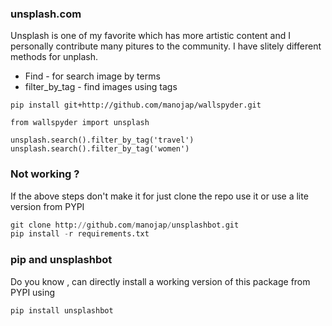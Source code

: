 ### unsplash.com
Unsplash is one of my favorite which has more artistic content and I personally contribute many pitures to the community.
I have slitely different methods for unplash.
- Find - for search image by terms
- filter_by_tag - find images using tags

````
pip install git+http://github.com/manojap/wallspyder.git

from wallspyder import unsplash

unsplash.search().filter_by_tag('travel')
unsplash.search().filter_by_tag('women')

```` 
### Not working ?
If the above steps don't make it for just clone the repo use it or use a lite version from PYPI 
```python
git clone http://github.com/manojap/unsplashbot.git
pip install -r requirements.txt
```
### pip and unsplashbot
 Do you know , can directly install a working version of this package from PYPI using
 
 ```python
pip install unsplashbot
```

